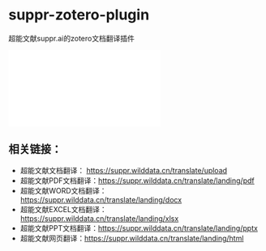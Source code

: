 # suppr-zotero-plugin
超能文献suppr.ai的zotero文档翻译插件


<iframe src="//player.bilibili.com/player.html?isOutside=true&aid=114880577273944&bvid=BV1t4udzyEqo&cid=31153718008&p=1" scrolling="no" border="0" frameborder="no" framespacing="0" allowfullscreen="true"></iframe>

## 相关链接：
- 超能文献文档翻译： https://suppr.wilddata.cn/translate/upload
- 超能文献PDF文档翻译：https://suppr.wilddata.cn/translate/landing/pdf
- 超能文献WORD文档翻译：https://suppr.wilddata.cn/translate/landing/docx
- 超能文献EXCEL文档翻译：https://suppr.wilddata.cn/translate/landing/xlsx
- 超能文献PPT文档翻译：https://suppr.wilddata.cn/translate/landing/pptx
- 超能文献网页翻译：https://suppr.wilddata.cn/translate/landing/html
